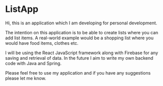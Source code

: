 # ListApp
 
Hi, this is an application which I am developing for personal development.
 
The intention on this application is to be able to create lists where you can add list items. A real-world example would be a shopping list where you would have food items, clothes etc. 
 
I will be using the React JavaScript framework along with Firebase for any saving and retrieval of data. In the future I aim to write my own backend code with Java and Spring. 
 
Please feel free to use my application and if you have any suggestions please let me know.